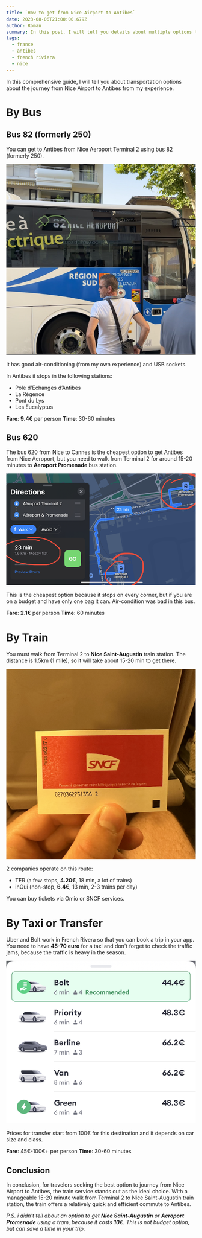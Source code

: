 ```yaml
---
title: `How to get from Nice Airport to Antibes`
date: 2023-08-06T21:00:00.679Z
author: Roman
summary: In this post, I will tell you details about multiple options to get Antibes from Nice Aeroport
tags:
  - france
  - antibes
  - french riviera
  - nice
---
```


In this comprehensive guide, I will tell you about transportation options about the journey from Nice Airport to Antibes from my experience.

# By Bus

## Bus 82 (formerly 250)

You can get to Antibes from Nice Aeroport Terminal 2 using bus 82 (formerly 250). 

![Bus 82 from and to Nice aeroport](/static/img/how-to-from-nice-airport-to-antibes/nice_antibes_bus_82.png "Bus 82 from and to Nice aeroport")

It has good air-conditioning (from my own experience) and USB sockets.

In Antibes it stops in the following stations:

- Pôle d’Echanges d’Antibes
- La Régence
- Pont du Lys
- Les Eucalyptus

**Fare**: **9.4€** per person
**Time**: 30-60 minutes

## Bus 620

The bus 620 from Nice to Cannes is the cheapest option to get Antibes from Nice Aeroport, but you need to walk from Terminal 2 for around 15-20 minutes to **Aeroport Promenade** bus station. 

![Walk route to Aeroport Promenade station](/static/img/how-to-from-nice-airport-to-antibes/nice_antibes_620_bus.png "Walk route to Aeroport Promenade station")

This is the cheapest option because it stops on every corner, but if you are on a budget and have only one bag it can. Air-condition was bad in this bus.

**Fare**: **2.1€** per person
**Time**: 60 minutes

# By Train

You must walk from Terminal 2 to **Nice Saint-Augustin** train station. The distance is 1.5km (1 mile), so it will take about 15-20 min to get there.

![Train ticket SNCF](/static/img/how-to-from-nice-airport-to-antibes/nice_antibes_sncf_ticket.png "Train ticket SNCF")

2 companies operate on this route: 

- TER (a few stops, **4.20€**, 18 min, a lot of trains)
- inOui (non-stop, **6.4€**, 13 min, 2-3 trains per day)

You can buy tickets via Omio or SNCF services.

# By Taxi or Transfer

Uber and Bolt work in French Rivera so that you can book a trip in your app. You need to have **45-70 euro** for a taxi and don't forget to check the traffic jams, because the traffic is heavy in the season.

![Bolt taxi prices from Nice Aeroport to Antibes](/static/img/how-to-from-nice-airport-to-antibes//nice_antibes_taxi_prices.png "Bolt taxi prices from Nice Aeroport to Antibes")

Prices for transfer start from 100€ for this destination and it depends on car size and class.

**Fare**: 45€-100€+ per person
**Time**: 30-60 minutes

## Conclusion

In conclusion, for travelers seeking the best option to journey from Nice Airport to Antibes, the train service stands out as the ideal choice. With a manageable 15-20 minute walk from Terminal 2 to Nice Saint-Augustin train station, the train offers a relatively quick and efficient commute to Antibes.

*P.S. i didn't tell about an option to get **Nice Saint-Augustin** or **Aeroport Promenade** using a tram, because it costs **10€**. This is not budget option, but can save a time in your trip.*

